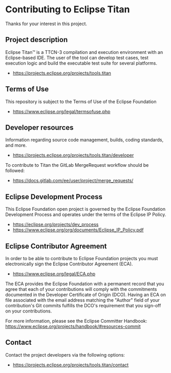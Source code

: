 # Contributing to Eclipse Titan

Thanks for your interest in this project.

## Project description

Eclipse Titan™ is a TTCN-3 compilation and execution environment with an
Eclipse-based IDE. The user of the tool can develop test cases, test execution
logic and build the executable test suite for several platforms.

* https://projects.eclipse.org/projects/tools.titan

## Terms of Use

This repository is subject to the Terms of Use of the Eclipse Foundation

* https://www.eclipse.org/legal/termsofuse.php

## Developer resources

Information regarding source code management, builds, coding standards, and
more.

* https://projects.eclipse.org/projects/tools.titan/developer

To contribute to Titan the GitLab MergeRequest workflow should be followed:

* https://docs.gitlab.com/ee/user/project/merge_requests/

## Eclipse Development Process

This Eclipse Foundation open project is governed by the Eclipse Foundation
Development Process and operates under the terms of the Eclipse IP Policy.

* https://eclipse.org/projects/dev_process
* https://www.eclipse.org/org/documents/Eclipse_IP_Policy.pdf

## Eclipse Contributor Agreement

In order to be able to contribute to Eclipse Foundation projects you must
electronically sign the Eclipse Contributor Agreement (ECA).

* https://www.eclipse.org/legal/ECA.php

The ECA provides the Eclipse Foundation with a permanent record that you agree
that each of your contributions will comply with the commitments documented in
the Developer Certificate of Origin (DCO). Having an ECA on file associated with
the email address matching the "Author" field of your contribution's Git commits
fulfills the DCO's requirement that you sign-off on your contributions.

For more information, please see the Eclipse Committer Handbook:
https://www.eclipse.org/projects/handbook/#resources-commit

## Contact

Contact the project developers via the following options:

* https://projects.eclipse.org/projects/tools.titan/contact